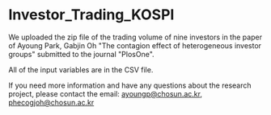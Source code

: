 # Investor_Trading_KOSPI


We uploaded the zip file of the trading volume of nine investors in the paper of Ayoung Park, Gabjin Oh "The contagion effect of heterogeneous investor groups" submitted to the journal "PlosOne".

All of the input variables are in the CSV file.

If you need more information and have any questions about the research project, please contact the email: ayoungp@chosun.ac.kr, phecogjoh@chosun.ac.kr

